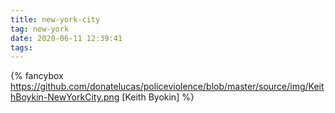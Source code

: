 ```yaml
---
title: new-york-city
tag: new-york
date: 2020-06-11 12:39:41
tags:
---
```


{% fancybox https://github.com/donatelucas/policeviolence/blob/master/source/img/KeithBoykin-NewYorkCity.png [Keith Byokin] %}
